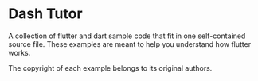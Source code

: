# Dash Tutor

A collection of flutter and dart sample code that fit in one self-contained source file.  These examples are meant to help you understand how flutter works.

The copyright of each example belongs to its original authors.

